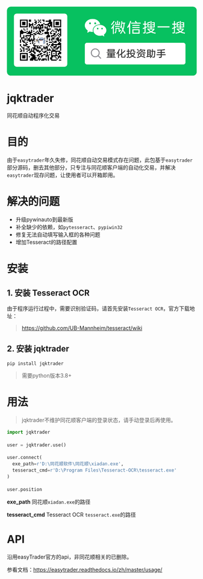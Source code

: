 ![qrcode](./qrcode.png)
# jqktrader

同花顺自动程序化交易

# 目的

由于`easytrader`年久失修，同花顺自动交易模式存在问题，此包基于`easytrader`部分源码，删去其他部分，只专注与同花顺客户端的自动化交易，并解决`easytrader`现存问题，让使用者可以开箱即用。

# 解决的问题

* 升级pywinauto到最新版
* 补全缺少的依赖，如`pytesseract`、`pypiwin32`
* 修复无法自动填写输入框的各种问题
* 增加Tesseract的路径配置

# 安装

## 1. 安装 Tesseract OCR

由于程序运行过程中，需要识别验证码，请首先安装`Tesseract OCR`，官方下载地址：

> https://github.com/UB-Mannheim/tesseract/wiki

## 2. 安装 jqktrader

```
pip install jqktrader
```
> 需要python版本3.8+

# 用法

> jqktrader不维护同花顺客户端的登录状态，请手动登录后再使用。

```python
import jqktrader

user = jqktrader.use()

user.connect(
  exe_path=r'D:\同花顺软件\同花顺\xiadan.exe',
  tesseract_cmd=r'D:\Program Files\Tesseract-OCR\tesseract.exe'
)

user.position
```

**exe_path** 同花顺`xiadan.exe`的路径

**tesseract_cmd** Tesseract OCR `tesseract.exe`的路径

# API

沿用easyTrader官方的api，非同花顺相关的已删除。

参看文档：https://easytrader.readthedocs.io/zh/master/usage/

